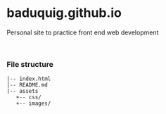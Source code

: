 # baduquig.github.io
Personal site to practice front end web development

<br>

### File structure
```
|-- index.html
|-- README.md
|-- assets
   +-- css/
   +-- images/
```
